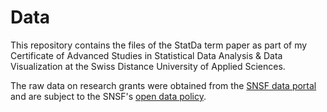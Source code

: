 # Data
This repository contains the files of the StatDa term paper as part of my Certificate of Advanced Studies in Statistical Data Analysis & Data Visualization at the Swiss Distance University of Applied Sciences.

The raw data on research grants were obtained from the [SNSF data portal](https://data.snf.ch/datasets) and are subject to the SNSF's [open data policy](https://data.snf.ch/about/open-data-policy).

